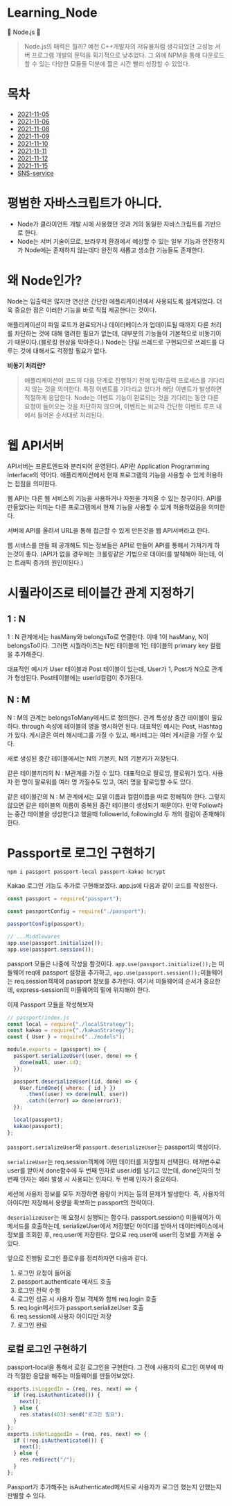 # Learning_Node

🐹 Node.js 🐹

> Node.js의 매력은 뭘까? 예전 C++개발자의 저유뮬처럼 생각되었던 고성능 서버 프로그램 개발의 문턱을 획기적으로 낮추었다.
> 그 외에 NPM을 통해 다운로드할 수 있는 다양한 모듈들 덕분에 짧은 시간 빨리 성장할 수 있었다.

# 목차

- [2021-11-05](./2021-11-05/README.md)
- [2021-11-06](./2021-11-06/README.md)
- [2021-11-08](./2021-11-08/README.md)
- [2021-11-09](./2021-11-09/README.md)
- [2021-11-10](./2021-11-10/README.md)
- [2021-11-11](./2021-11-11/README.md)
- [2021-11-12](./2021-11-12/README.md)
- [2021-11-15](./2021-11-15/README.md)
- [SNS-service](./SNS-service)

# 평범한 자바스크립트가 아니다.

- Node가 클라이언트 개발 시에 사용했던 것과 거의 동일한 자바스크립트를 기반으로 한다.
- Node는 서버 기술이므로, 브라우저 환경에서 예상할 수 있는 일부 기능과 안전창치가 Node에는 존재하지 않는데다 완전히 새롭고 생소한 기능들도 존재한다.

# 왜 Node인가?

Node는 입출력은 많지만 연산은 간단한 에플리케이션에서 사용되도록 설계되었다.
더욱 중요한 점은 이러한 기능을 바로 직접 제공한다는 것이다.

애플리케이션이 파일 로드가 완료되거나 데이터베이스가 업데이트될 때까지 다른 처리를 차단하는 것에 대해 염려한 필요가 없는데, 대부분의 기능들이 기본적으로 비동기이기 때문이다.(블로킹 현상을 막아준다.) Node는 단일 쓰레드로 구현되므로 쓰레드를 다루는 것에 대해서도 걱정할 필요가 없다.

**비동기 처리란?**

> 애플리케이션이 코드의 다음 단계로 진행하기 전에 입력/출력 프로세스를 기다리지 않는 것을 의미한다.
> 특정 이벤트를 기다리고 있다가 해당 이벤트가 발생하면 적절하게 응답한다.
> Node는 이벤트 기능이 완료되는 것을 기다리는 동안 다른 요청이 들어오는 것을 차단하지 않으며, 이벤트는 비교적 간단한 이벤트 루프 내에서 들어온 순서대로 처리된다.

# 웹 API서버

API서버는 프론트엔드와 분리되어 운영된다.
API란 Application Programming Interface의 약어다.
애플리케이션에서 현재 프로그램의 기능을 사용할 수 있게 허용하는 접점을 의미한다.

웹 API는 다른 웹 서비스의 기능을 사용하거나 자원을 가져올 수 있는 창구이다.
API를 만들었다는 의미는 다른 프로그램에서 현재 기능을 사용할 수 있게 허용하였음을 의미한다.

서버에 API를 올려서 URL을 통해 접근할 수 있게 만든것을 웹 API서버라고 한다.

웹 서비스를 만들 때 공개해도 되는 정보들은 API로 만들어 API를 통해서 가져가게 하는것이 좋다. (API가 없을 경우에는 크롤링같은 기법으로 데이터를 발췌해야 하는데, 이는 트래픽 증가의 원인이된다.)

# 시퀄라이즈로 테이블간 관계 지정하기

## 1 : N

1 : N 관계에서는 hasMany와 belongsTo로 연결한다.
이때 1이 hasMany, N이 belongsTo이다.
그러면 시퀄라이즈는 N인 테이블에 1인 테이블의 primary key 컬럼을 추가해준다.

대표적인 예시가 User 테이블과 Post 테이블이 있는데, User가 1, Post가 N으로 관계가 형성된다.
Post테이블에는 userId컬럼이 추가된다.

## N : M

N : M의 관계는 belongsToMany메서드로 정의한다.
관계 특성상 중간 테이블이 필요하다. through 속성에 테이블의 명을 명시하면 된다.
대표적인 예시는 Post, Hashtag가 있다. 게시글은 여러 해시테그를 가질 수 있고, 해시테그는 여러 게시글을 가질 수 있다.

새로 생성된 중간 테이블에서는 N의 기본키, N의 기본키가 저장된다.

같은 테이블끼리의 N : M관계를 가질 수 있다. 대표적으로 팔로잉, 팔로워가 있다.
사용자 한 명이 팔로워를 여러 명 가질수도 있고, 여러 명을 팔로잉할 수도 있다.

같은 테이블간의 N : M 관계에서는 모델 이름과 컬럼이름을 따로 정해줘야 한다.
그렇지 않으면 같은 테이블의 이름이 중복된 중간 테이블이 생성되기 때문이다.
만약 Follow라는 중간 테이블을 생성한다고 했을때 followerId, followingId 두 개의 컬럼이 존재해야 한다.

# Passport로 로그인 구현하기

```console
npm i passport passport-local passport-kakao bcrypt
```

Kakao 로그인 기능도 추가로 구현해보겠다.
app.js에 다음과 같이 코드를 작성한다.

```js
const passport = require("passport");

const passportConfig = require("./passport");

passportConfig(passport);

// ...Middlewares
app.use(passport.initialize());
app.use(passport.session());
```

passport 모듈은 나중에 작성을 할것이다.
`app.use(passport.initialize());`는 미들웨어 req에 passport 설정을 추가하고, `app.use(passport.session());`미들웨어는 req.session객체에 passport 정보를 추가한다.
여기서 미들웨어의 순서가 중요한데, express-session의 미들웨어의 밑에 위치해야 한다.

이제 Passport 모듈을 작성해보자

```js
// passport/index.js
const local = require("./localStrategy");
const kakao = require("./kakaoStrategy");
const { User } = require("../models");

module.exports = (passport) => {
  passport.serializeUser((user, done) => {
    done(null, user.id);
  });

  passport.deserializeUser((id, done) => {
    User.findOne({ where: { id } })
      .then((user) => done(null, user))
      .catch((error) => done(error));
  });

  local(passport);
  kakao(passport);
};
```

`passport.serializeUser`와 `passport.deserializeUser`는 passport의 핵심이다.

`serializeUser`는 req.session객체에 어떤 데이터를 저장할지 선택한다. 매개변수로 user를 받아서 done함수에 두 번째 인자로 user.id를 넘기고 있는데, done인자의 첫 번째 인자는 에러 발생 시 사용되는 인자다. 두 번째 인자가 중요하다.

세션에 사용자 정보를 모두 저장하면 용량이 커지는 등의 문제가 발생한다. 즉, 사용자의 아이디만 저장해서 용량을 확보하는 passport의 전략이다.

`deserializeUser`는 매 요청시 실행되는 함수다. passport.session() 미들웨어가 이 메서드를 호출하는데, serializeUser에서 저장했던 아이디를 받아서 데이터베이스에서 정보를 조회한 후, req.user에 저장한다.
앞으로 req.user에 user의 정보를 가져올 수 있다.

앞으로 진행될 로그인 플로우를 정리하자면 다음과 같다.

1. 로그인 요청이 들어옴
2. passport.authenticate 메서드 호출
3. 로그인 전략 수행
4. 로그인 성공 시 사용자 정보 객체와 함께 req.login 호출
5. req.login메서드가 passport.serializeUser 호출
6. req.session에 사용자 아이디만 저장
7. 로그인 완료

## 로컬 로그인 구현하기

passport-local을 통해서 로컬 로그인을 구현한다.
그 전에 사용자의 로그인 여부에 따라 적절한 응답을 해주는 미들웨어를 만들어보았다.

```js
exports.isLoggedIn = (req, res, next) => {
  if (req.isAuthenticated()) {
    next();
  } else {
    res.status(403).send("로그인 필요");
  }
};
exports.isNotLoggedIn = (req, res, next) => {
  if (!req.isAuthenticated()) {
    next();
  } else {
    res.redirect("/");
  }
};
```

Passport가 추가해주는 isAuthenticated메서드로 사용자가 로그인 했는지 안했는지 판별할 수 있다.

